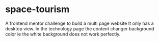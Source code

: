 # space-tourism
A frontend mentor challenge to build a multi page website 
It only has a desktop view.
In the technology page the content changer background color ie the white background 
 does not work perfectly.
